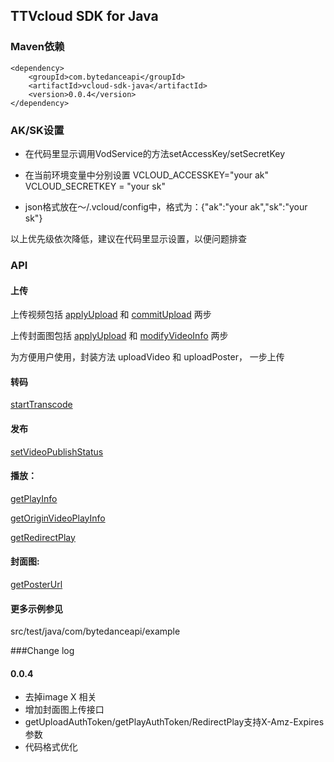 ## TTVcloud SDK for Java

### Maven依赖
```
<dependency>
    <groupId>com.bytedanceapi</groupId>
    <artifactId>vcloud-sdk-java</artifactId>
    <version>0.0.4</version>
</dependency>
```

### AK/SK设置
- 在代码里显示调用VodService的方法setAccessKey/setSecretKey

- 在当前环境变量中分别设置 VCLOUD_ACCESSKEY="your ak"  VCLOUD_SECRETKEY = "your sk"

- json格式放在～/.vcloud/config中，格式为：{"ak":"your ak","sk":"your sk"}

以上优先级依次降低，建议在代码里显示设置，以便问题排查

### API

#### 上传


上传视频包括 [applyUpload](https://open.bytedance.com/docs/4/2915/) 和 [commitUpload](https://open.bytedance.com/docs/4/2916/) 两步

上传封面图包括 [applyUpload](https://open.bytedance.com/docs/4/2915/) 和 [modifyVideoInfo](https://open.bytedance.com/docs/4/4367/) 两步


为方便用户使用，封装方法 uploadVideo 和 uploadPoster， 一步上传


#### 转码
[startTranscode](https://open.bytedance.com/docs/4/1670/)


#### 发布
[setVideoPublishStatus](https://open.bytedance.com/docs/4/4709/)


#### 播放：
[getPlayInfo](https://open.bytedance.com/docs/4/2918/)

[getOriginVideoPlayInfo](https://open.bytedance.com/docs/4/11148/)

[getRedirectPlay](https://open.bytedance.com/docs/4/9205/)

#### 封面图:
[getPosterUrl]()


#### 更多示例参见
src/test/java/com/bytedanceapi/example



###Change log

#### 0.0.4
- 去掉image X 相关
- 增加封面图上传接口
- getUploadAuthToken/getPlayAuthToken/RedirectPlay支持X-Amz-Expires参数
- 代码格式优化